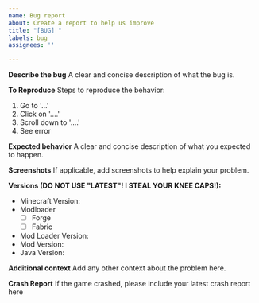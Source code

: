 ```yaml
---
name: Bug report
about: Create a report to help us improve
title: "[BUG] "
labels: bug
assignees: ''

---
```


**Describe the bug**
A clear and concise description of what the bug is.

**To Reproduce**
Steps to reproduce the behavior:
1. Go to '...'
2. Click on '....'
3. Scroll down to '....'
4. See error

**Expected behavior**
A clear and concise description of what you expected to happen.

**Screenshots**
If applicable, add screenshots to help explain your problem.

**Versions (DO NOT USE "LATEST"! I STEAL YOUR KNEE CAPS!):**
- Minecraft Version:
- Modloader
    - [ ] Forge
    - [ ] Fabric
- Mod Loader Version:
- Mod Version:
- Java Version:

**Additional context**
Add any other context about the problem here.

**Crash Report**
If the game crashed, please include your latest crash report here
